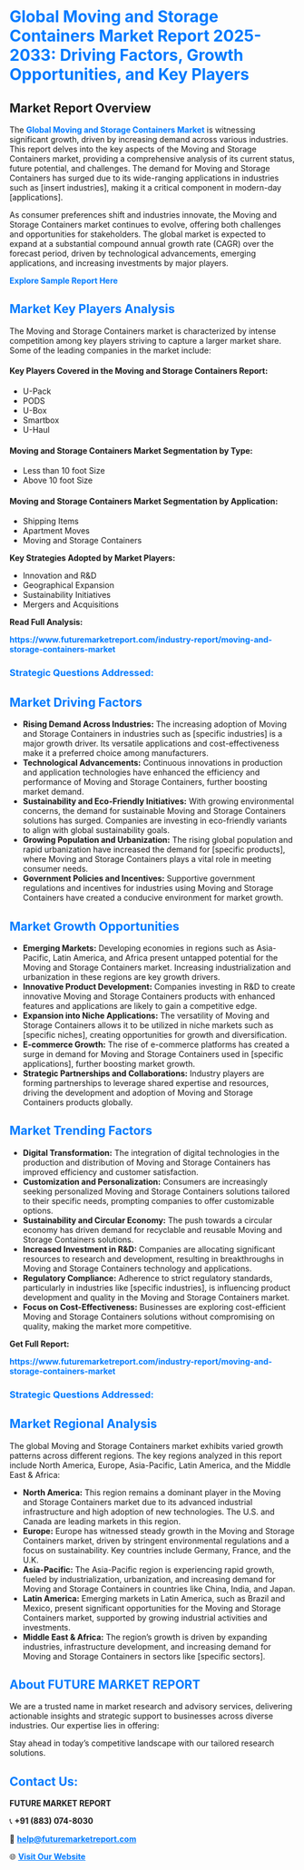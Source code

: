 <h1 style="color: #007BFF;">Global Moving and Storage Containers Market Report 2025-2033: Driving Factors, Growth Opportunities, and Key Players</h1>

<section id="overview">
<h2>Market Report Overview</h2>
<p>The <a href="https://www.futuremarketreport.com/industry-report/moving-and-storage-containers-market" style="color: #007BFF; text-decoration: none;"><strong>Global Moving and Storage Containers Market</strong></a> is witnessing significant growth, driven by increasing demand across various industries. This report delves into the key aspects of the Moving and Storage Containers market, providing a comprehensive analysis of its current status, future potential, and challenges. The demand for Moving and Storage Containers has surged due to its wide-ranging applications in industries such as [insert industries], making it a critical component in modern-day [applications].</p>
<p>As consumer preferences shift and industries innovate, the Moving and Storage Containers market continues to evolve, offering both challenges and opportunities for stakeholders. The global market is expected to expand at a substantial compound annual growth rate (CAGR) over the forecast period, driven by technological advancements, emerging applications, and increasing investments by major players.</p>
</section>

<section id="overview">
<p><a href="https://www.futuremarketreport.com/request-sample/reportId=110940" style="color: #007BFF; text-decoration: none;"><strong>Explore Sample Report Here</strong></a></p>
</section>

<section id="key-players">
<h2 style="color: #007BFF;">Market Key Players Analysis</h2>
<p>The Moving and Storage Containers market is characterized by intense competition among key players striving to capture a larger market share. Some of the leading companies in the market include:</p>
<h4>Key Players Covered in the Moving and Storage Containers Report:</h4>
<ul><li>U-Pack</li><li>PODS</li><li>U-Box</li><li>Smartbox</li><li>U-Haul</li></ul>
<h4>Moving and Storage Containers Market Segmentation by Type:</h4>
<ul><li>Less than 10 foot Size</li><li>Above 10 foot Size</li></ul>

<h4>Moving and Storage Containers Market Segmentation by Application:</h4>
<ul><li>Shipping Items</li><li>Apartment Moves</li><li>Moving and Storage Containers</li></ul>
<p><strong>Key Strategies Adopted by Market Players:</strong></p>
<ul>
<li>Innovation and R&D</li>
<li>Geographical Expansion</li>
<li>Sustainability Initiatives</li>
<li>Mergers and Acquisitions</li>
</ul>
</section>

<section>
<p><strong>Read Full Analysis: </strong></p><a href="https://www.futuremarketreport.com/industry-report/moving-and-storage-containers-market" style="color: #007BFF; text-decoration: none;"><strong>https://www.futuremarketreport.com/industry-report/moving-and-storage-containers-market</strong></a>
<h3 style="color: #007BFF;">Strategic Questions Addressed:</h3>
</section>

<section id="driving-factors">
<h2 style="color: #007BFF;">Market Driving Factors</h2>
<ul>
<li><strong>Rising Demand Across Industries:</strong> The increasing adoption of Moving and Storage Containers in industries such as [specific industries] is a major growth driver. Its versatile applications and cost-effectiveness make it a preferred choice among manufacturers.</li>
<li><strong>Technological Advancements:</strong> Continuous innovations in production and application technologies have enhanced the efficiency and performance of Moving and Storage Containers, further boosting market demand.</li>
<li><strong>Sustainability and Eco-Friendly Initiatives:</strong> With growing environmental concerns, the demand for sustainable Moving and Storage Containers solutions has surged. Companies are investing in eco-friendly variants to align with global sustainability goals.</li>
<li><strong>Growing Population and Urbanization:</strong> The rising global population and rapid urbanization have increased the demand for [specific products], where Moving and Storage Containers plays a vital role in meeting consumer needs.</li>
<li><strong>Government Policies and Incentives:</strong> Supportive government regulations and incentives for industries using Moving and Storage Containers have created a conducive environment for market growth.</li>
</ul>
</section>

<section id="growth-opportunities">
<h2 style="color: #007BFF;">Market Growth Opportunities</h2>
<ul>
<li><strong>Emerging Markets:</strong> Developing economies in regions such as Asia-Pacific, Latin America, and Africa present untapped potential for the Moving and Storage Containers market. Increasing industrialization and urbanization in these regions are key growth drivers.</li>
<li><strong>Innovative Product Development:</strong> Companies investing in R&D to create innovative Moving and Storage Containers products with enhanced features and applications are likely to gain a competitive edge.</li>
<li><strong>Expansion into Niche Applications:</strong> The versatility of Moving and Storage Containers allows it to be utilized in niche markets such as [specific niches], creating opportunities for growth and diversification.</li>
<li><strong>E-commerce Growth:</strong> The rise of e-commerce platforms has created a surge in demand for Moving and Storage Containers used in [specific applications], further boosting market growth.</li>
<li><strong>Strategic Partnerships and Collaborations:</strong> Industry players are forming partnerships to leverage shared expertise and resources, driving the development and adoption of Moving and Storage Containers products globally.</li>
</ul>
</section>

<section id="trending-factors">
<h2 style="color: #007BFF;">Market Trending Factors</h2>
<ul>
<li><strong>Digital Transformation:</strong> The integration of digital technologies in the production and distribution of Moving and Storage Containers has improved efficiency and customer satisfaction.</li>
<li><strong>Customization and Personalization:</strong> Consumers are increasingly seeking personalized Moving and Storage Containers solutions tailored to their specific needs, prompting companies to offer customizable options.</li>
<li><strong>Sustainability and Circular Economy:</strong> The push towards a circular economy has driven demand for recyclable and reusable Moving and Storage Containers solutions.</li>
<li><strong>Increased Investment in R&D:</strong> Companies are allocating significant resources to research and development, resulting in breakthroughs in Moving and Storage Containers technology and applications.</li>
<li><strong>Regulatory Compliance:</strong> Adherence to strict regulatory standards, particularly in industries like [specific industries], is influencing product development and quality in the Moving and Storage Containers market.</li>
<li><strong>Focus on Cost-Effectiveness:</strong> Businesses are exploring cost-efficient Moving and Storage Containers solutions without compromising on quality, making the market more competitive.</li>
</ul>
</section>

<section>
<p><strong>Get Full Report: </strong></p><a href="https://www.futuremarketreport.com/industry-report/moving-and-storage-containers-market" style="color: #007BFF; text-decoration: none;"><strong>https://www.futuremarketreport.com/industry-report/moving-and-storage-containers-market</strong></a>
<h3 style="color: #007BFF;">Strategic Questions Addressed:</h3>
</section>


<section id="regional-analysis">
<h2 style="color: #007BFF;">Market Regional Analysis</h2>
<p>The global Moving and Storage Containers market exhibits varied growth patterns across different regions. The key regions analyzed in this report include North America, Europe, Asia-Pacific, Latin America, and the Middle East & Africa:</p>
<ul>
<li><strong>North America:</strong> This region remains a dominant player in the Moving and Storage Containers market due to its advanced industrial infrastructure and high adoption of new technologies. The U.S. and Canada are leading markets in this region.</li>
<li><strong>Europe:</strong> Europe has witnessed steady growth in the Moving and Storage Containers market, driven by stringent environmental regulations and a focus on sustainability. Key countries include Germany, France, and the U.K.</li>
<li><strong>Asia-Pacific:</strong> The Asia-Pacific region is experiencing rapid growth, fueled by industrialization, urbanization, and increasing demand for Moving and Storage Containers in countries like China, India, and Japan.</li>
<li><strong>Latin America:</strong> Emerging markets in Latin America, such as Brazil and Mexico, present significant opportunities for the Moving and Storage Containers market, supported by growing industrial activities and investments.</li>
<li><strong>Middle East & Africa:</strong> The region’s growth is driven by expanding industries, infrastructure development, and increasing demand for Moving and Storage Containers in sectors like [specific sectors].</li>
</ul>
</section>

<footer>
<h2 style="color: #007BFF;">About FUTURE MARKET REPORT</h2>
<p>We are a trusted name in market research and advisory services, delivering actionable insights and strategic support to businesses across diverse industries. Our expertise lies in offering:</p>

<p>Stay ahead in today’s competitive landscape with our tailored research solutions.</p>

<h2 style="color: #007BFF;">Contact Us:</h2>
<p><strong>FUTURE MARKET REPORT</strong></p>
<p>📞 <strong>+91 (883) 074-8030</strong></p>
<p>📧 <strong><a href="mailto:help@futuremarketreport.com" style="color: #007BFF;">help@futuremarketreport.com</a></strong></p>
<p>🌐 <strong><a href="https://www.futuremarketreport.com/" style="color: #007BFF;">Visit Our Website</a></strong></p>
</footer>